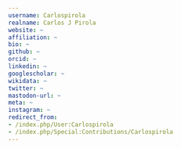 ```yaml
---
username: Carlospirola
realname: Carlos J Pirola
website: ~
affiliation: ~
bio: ~
github: ~
orcid: ~
linkedin: ~
googlescholar: ~
wikidata: ~
twitter: ~
mastodon-url: ~
meta: ~
instagram: ~
redirect_from:
- /index.php/User:Carlospirola
- /index.php/Special:Contributions/Carlospirola
---
```

